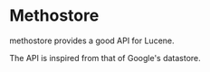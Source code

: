 Methostore
============

methostore provides a good API for Lucene.

The API is inspired from that of Google's datastore.

